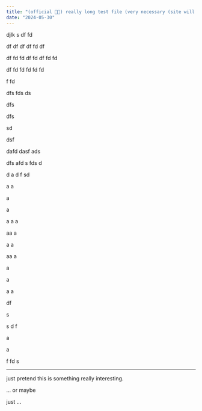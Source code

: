 ```yaml
---
title: "(official 💯💯) really long test file (very necessary (site will break without this (just kidding)))"
date: "2024-05-30"
---
```


djlk
s
df
fd

df
df
df
df
fd
df

df
fd
fd
df
fd
df
fd
fd

df
fd
fd
fd
fd
fd

f
fd

dfs
fds
ds

dfs

dfs

sd

dsf

dafd
dasf
ads

dfs
afd
s
fds
d

d
a
d
f
sd

a
a

a

a

a
a
a

aa a

a
a

aa
a

a

a

a
a

df

s

s
d
f

a

a

f
fd
s

---

just pretend this is something really interesting.

... or maybe

just ...
